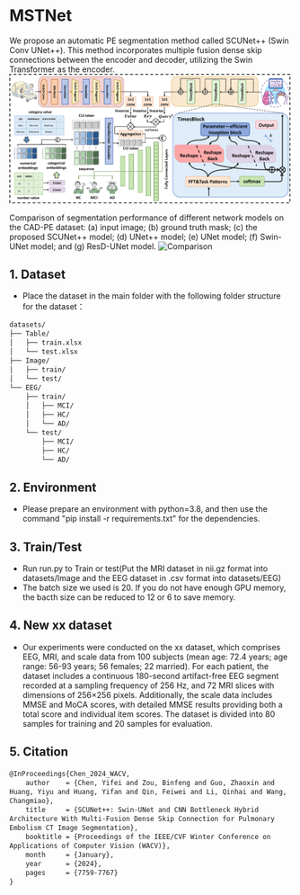 # MSTNet

We propose an automatic PE segmentation method called SCUNet++ (Swin Conv UNet++). This method incorporates multiple fusion dense skip connections between the encoder and decoder, utilizing the Swin Transformer as the encoder.
![image](img/model.png)

Comparison of segmentation performance of different network models on the CAD-PE dataset: (a) input image; (b) ground truth mask; (c) the proposed SCUNet++ model; (d) UNet++ model; (e) UNet model; (f) Swin-UNet model; and (g) ResD-UNet model.
![Comparison](img/module.png)

## 1. Dataset

- Place the dataset in the main folder with the following folder structure for the dataset：
`````
datasets/
├── Table/
│   ├── train.xlsx
│   └── test.xlsx
├── Image/
│   ├── train/
│   └── test/
└── EEG/
    ├── train/
    │   ├── MCI/
    │   ├── HC/
    │   └── AD/
    └── test/
        ├── MCI/
        ├── HC/
        └── AD/
`````

## 2. Environment

- Please prepare an environment with python=3.8, and then use the command "pip install -r requirements.txt" for the dependencies.

## 3. Train/Test

- Run run.py to Train or test(Put the MRI dataset in nii.gz format into datasets/Image and the EEG dataset in .csv format into datasets/EEG)
- The batch size we used is 20. If you do not have enough GPU memory, the bacth size can be reduced to 12 or 6 to save memory.

## 4. New xx dataset

- Our experiments were conducted on the xx dataset, which comprises EEG, MRI, and scale data from 100 subjects (mean age: 72.4 years; age range: 56-93 years; 56 females; 22 married). For each patient, the dataset includes a continuous 180-second artifact-free EEG segment recorded at a sampling frequency of 256 Hz, and 72 MRI slices with dimensions of 256×256 pixels. Additionally, the scale data includes MMSE and MoCA scores, with detailed MMSE results providing both a total score and individual item scores. The dataset is divided into 80 samples for training and 20 samples for evaluation.

## 5. Citation

```
@InProceedings{Chen_2024_WACV,
    author    = {Chen, Yifei and Zou, Binfeng and Guo, Zhaoxin and Huang, Yiyu and Huang, Yifan and Qin, Feiwei and Li, Qinhai and Wang, Changmiao},
    title     = {SCUNet++: Swin-UNet and CNN Bottleneck Hybrid Architecture With Multi-Fusion Dense Skip Connection for Pulmonary Embolism CT Image Segmentation},
    booktitle = {Proceedings of the IEEE/CVF Winter Conference on Applications of Computer Vision (WACV)},
    month     = {January},
    year      = {2024},
    pages     = {7759-7767}
}
```
